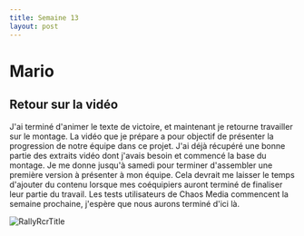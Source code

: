 ```yaml
---
title: Semaine 13
layout: post
---
```


# Mario
## Retour sur la vidéo

J'ai terminé d'animer le texte de victoire, et maintenant je retourne travailler sur le montage. La vidéo que je prépare a pour objectif de présenter la progression de notre équipe dans ce projet. J'ai déjà récupéré une bonne partie des extraits vidéo dont j'avais besoin et commencé la base du montage. Je me donne jusqu'à samedi pour terminer d'assembler une première version à présenter à mon équipe. Cela devrait me laisser le temps d'ajouter du contenu lorsque mes coéquipiers auront terminé de finaliser leur partie du travail. Les tests utilisateurs de Chaos Media commencent la semaine prochaine, j'espère que nous aurons terminé d'ici là.

![RallyRcrTitle](../medias/sem13/Progression_title.gif)